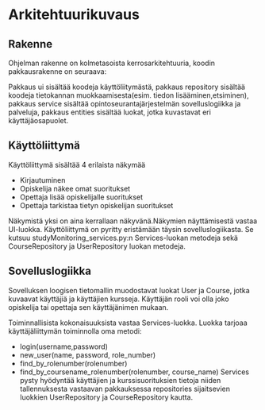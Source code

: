 # Arkitehtuurikuvaus

## Rakenne

Ohjelman rakenne on kolmetasoista kerrosarkitehtuuria, koodin pakkausrakenne on seuraava:

Pakkaus ui sisältää koodeja käyttöliitymästä, pakkaus repository sisältää koodeja tietokannan muokkaamisesta(esim. tiedon lisääminen,etsiminen),
pakkaus service sisältää opintoseurantajärjestelmän sovelluslogiikka ja palveluja, pakkaus entities sisältää luokat, jotka kuvastavat eri käyttäjäosapuolet.

## Käyttöliittymä

Käyttöliittymä sisältää 4 erilaista näkymää

- Kirjautuminen
- Opiskelija näkee omat suoritukset
- Opettaja lisää opiskelijalle suoritukset
- Opettaja tarkistaa tietyn opiskelijan suoritukset

Näkymistä yksi on aina kerrallaan näkyvänä.Näkymien näyttämisestä vastaa UI-luokka. Käyttöliittymä on pyritty eristämään täysin sovelluslogiikasta. 
Se kutsuu studyMonitoring_services.py:n Services-luokan metodeja sekä CourseRepository ja UserRepository luokan metodeja.

## Sovelluslogiikka

Sovelluksen loogisen tietomallin muodostavat luokat User ja Course, jotka kuvaavat käyttäjiä ja käyttäjien kursseja. 
Käyttäjän rooli voi olla joko opiskelija tai opettaja sen käyttäjänimen mukaan. 



Toiminnallisista kokonaisuuksista vastaa Services-luokka. Luokka tarjoaa käyttäjäliittymän toiminnolla oma metodi:
- login(username,password)
- new_user(name, password, role_number)
- find_by_rolenumber(rolenumber)
- find_by_coursename_rolenumber(rolenumber, course_name)
Services pysty hyödyntää käyttäjien ja kurssisuorituksien tietoja niiden tallennuksesta vastaavan pakkauksessa repositories sijaitsevien luokkien UserRepository ja CourseRepository kautta.

